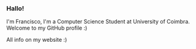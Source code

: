 ### Hallo! <!-- <img src="https://raw.githubusercontent.com/MartinHeinz/MartinHeinz/master/wave.gif" width="20px"> -->

I'm Francisco, I'm a Computer Science Student at University of Coimbra. Welcome to my GitHub profile :)

<!--
<p align='center'>
<a href="https://www.linkedin.com/in/fcallanam/"><img height="30" src="https://github.com/WaylonWalker/WaylonWalker/blob/main/icon/linkedin.png?raw=true"></a>&nbsp;&nbsp;&nbsp;
<a href="https://github.com/fcallanam"><img height="30" src="https://cdn-icons-png.flaticon.com/512/25/25231.png"></a>
</p>
  
![Top Langs](https://github-readme-stats.vercel.app/api/top-langs/?username=2inthemorningg&layout=compact)


---

### My Music:

I've been playing instruments since I was 4 years old. When I became 15, I started developing a passion for the EDM (Electronic and Dance Music) industry. Since then, I've been producing and releasing music. The links are below, in case you are interested :)

<p align='center'>
<a href="https://open.spotify.com/artist/3GNg7ORnxVvYKiBWYyqC1W?si=z1iVNjINR_--A4ZLPWLYOQ"><img height="30" src="https://cdn.icon-icons.com/icons2/836/PNG/512/Spotify_icon-icons.com_66783.png"></a>&nbsp;&nbsp;&nbsp;
<a href="https://soundcloud.com/beforedot"><img height="30" src="https://cdn2.iconfinder.com/data/icons/minimalism/512/soundcloud.png"></a>&nbsp;&nbsp;&nbsp;
<a href="https://beforedot.github.io"><img height="30" src="https://img.icons8.com/color/480/linktree.png"></a>
</p> -->

All info on my website :)
